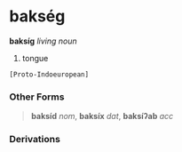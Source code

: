 bakség
=======

**baksíg** _living noun_

1. tongue

`[Proto-Indoeuropean]`

### Other Forms ###

> **baksíd** _nom_, **baksíx** _dat_, **baksíʔab** _acc_

### Derivations ###